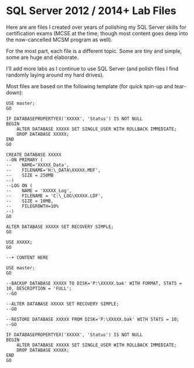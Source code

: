 # SQL Server 2012 / 2014+ Lab Files

Here are are files I created over years of polishing my SQL Server skills for certification exams (MCSE at the time; though most content goes deep into the now-cancelled MCSM program as well).

For the most part, each file is a different topic. Some are tiny and simple, some are huge and elaborate.

I'll add more labs as I continue to use SQL Server (and polish files I find randomly laying around my hard drives).

Most files are based on the following template (for quick spin-up and tear-down):	
	
	USE master;
	GO
	
	IF DATABASEPROPERTYEX('XXXXX', 'Status') IS NOT NULL
	BEGIN
		ALTER DATABASE XXXXX SET SINGLE_USER WITH ROLLBACK IMMEDIATE;
		DROP DATABASE XXXXX;
	END
	GO
	
	CREATE DATABASE XXXXX
	--ON PRIMARY (
	--    NAME='XXXXX_Data',
	--    FILENAME='H:\_DATA\XXXXX.MDF',
	--    SIZE = 250MB
	--)
	--LOG ON (
	--    NAME = 'XXXXX_Log',
	--    FILENAME = 'C:\_LOG\XXXXX.LDF',
	--    SIZE = 10MB,
	--    FILEGROWTH=10%
	--)
	GO
	
	ALTER DATABASE XXXXX SET RECOVERY SIMPLE;
	GO
	
	USE XXXXX;
	GO
	
	--+ CONTENT HERE
	
	USE master;
	GO
	
	--BACKUP DATABASE XXXXX TO DISK='P:\XXXXX.bak' WITH FORMAT, STATS = 10, DESCRIPTION = 'FULL';
	--GO
	
	--ALTER DATABASE XXXXX SET RECOVERY SIMPLE;
	--GO
	
	--RESTORE DATABASE XXXXX FROM DISK='P:\XXXXX.bak' WITH STATS = 10;
	--GO
	
	IF DATABASEPROPERTYEX('XXXXX', 'Status') IS NOT NULL
	BEGIN
		ALTER DATABASE XXXXX SET SINGLE_USER WITH ROLLBACK IMMEDIATE;
		DROP DATABASE XXXXX;
	END
	GO